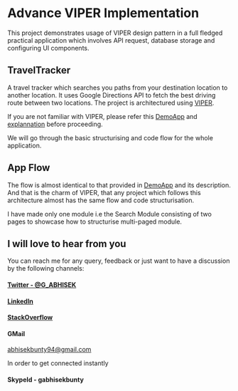 
# Advance VIPER Implementation

This project demonstrates usage of VIPER design pattern in a full fledged practical application which involves API request, database storage and configuring UI components.


## TravelTracker

A travel tracker which searches you paths from your destination location to another location. It uses Google Directions API to fetch the best driving route between two locations. The project is architectured using [VIPER](https://github.com/GABHISEKBUNTY/Viper-Architecture).

If you are not familiar with VIPER, please refer this [DemoApp](https://github.com/GABHISEKBUNTY/Viper-Architecture/tree/master/ViperDemo) and [explannation](https://github.com/GABHISEKBUNTY/Viper-Architecture) before proceeding.

We will go through the basic structurising and code flow for the whole application.


## App Flow

The flow is almost identical to that provided in [DemoApp](https://github.com/GABHISEKBUNTY/Viper-Architecture/tree/master/ViperDemo) and its description. And that is the charm of VIPER, that any project which follows this architecture almost has the same flow and code structurisation.

I have made only one module i.e the Search Module consisting of two pages to showcase how to structurise multi-paged module.


## I will love to hear from you

You can reach me for any query, feedback or just want to have a discussion by the following channels:

#### [Twitter - @G_ABHISEK](https://twitter.com/G_ABHISEK)

#### [LinkedIn](https://www.linkedin.com/in/g-abhisek-7a8359b1/)

#### [StackOverflow](https://stackoverflow.com/users/5395919/g-abhisek)

#### GMail
abhisekbunty94@gmail.com

In order to get connected instantly

#### SkypeId - gabhisekbunty



